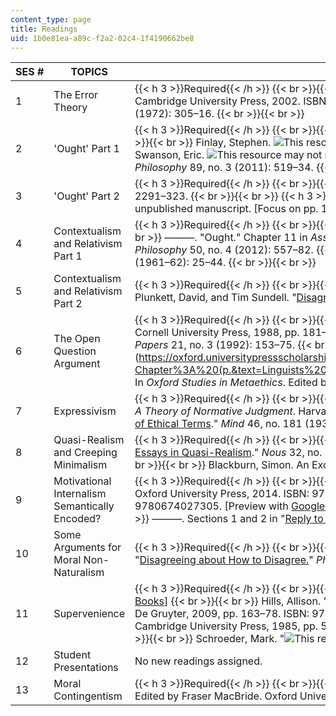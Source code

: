 ```yaml
---
content_type: page
title: Readings
uid: 1b0e81ea-a89c-f2a2-02c4-1f4190662be8
---
```


| SES # | TOPICS | READINGS |
| --- | --- | --- |
| 1 | The Error Theory | {{< h 3 >}}Required{{< /h >}} {{< br >}}{{< br >}} Mackie, J. L. _Ethics: Inventing Right and Wrong._ Penguin Books, 1977, pp. 15–49 and 241–42. ISBN: 9780140219579. {{< br >}}{{< br >}} Joyce, Richard. Chapters 1 and 2 in _The Myth of Morality_. Cambridge University Press, 2002. ISBN: 9780521808064. \[Preview with [Google Books](http://books.google.com/books?id=TVKTRMyYgUMC&pg=PA6#v=onepage)\] {{< br >}}{{< br >}} {{< h 3 >}}Optional{{< /h >}} {{< br >}}{{< br >}} Foot, Phillipa. "[Morality as a System of Hypothetical Imperatives](http://www.jstor.org/stable/2184328)." _Philosophical Review_ 81, no. 3 (1972): 305–16. {{< br >}}{{< br >}}  |
| 2 | 'Ought' Part 1 | {{< h 3 >}}Required{{< /h >}} {{< br >}}{{< br >}} Kratzer, Angelika. "Modality." In _Semantik / Semantics_. Edited by Arnim von Stechow and Dieter Wunderlich. Walter de Gruyter, 1991, pp. 639–50. ISBN: 9783110126969. \[Preview with [Google Books](http://books.google.com/books?id=1dboTG_4evYC&pg=PA639#v=onepage)\] {{< br >}}{{< br >}} Finlay, Stephen. ![This resource may not render correctly in a screen reader.](/images/inacessible.gif)"[The Error in the Error Theory](http://dx.doi.org/10.1080/00048400802001921)." _Australasian Journal of Philosophy_ 86, no. 3 (2008): 347–69. {{< br >}}{{< br >}} {{< h 3 >}}Optional{{< /h >}} {{< br >}}{{< br >}} Swanson, Eric. ![This resource may not render correctly in a screen reader.](/images/inacessible.gif)"[Modality in Language](http://dx.doi.org/10.1111/j.1747-9991.2008.00177.x)." _Philosophy Compass_ 3, no. 6 (2008): 1193–207. {{< br >}}{{< br >}} Joyce, Richard. "[The Error in 'The Error in the Error Theory'](http://philpapers.org/rec/JOYTEI)." _Australasian Journal of Philosophy_ 89, no. 3 (2011): 519–34. {{< br >}}{{< br >}} Finlay, Stephen. "[Errors Upon Errors: A Reply to Joyce](http://dx.doi.org/10.1080/00048402.2010.510531)." _Australasian Journal of Philosophy_ 89, no. 3 (2011): 535–47. {{< br >}}{{< br >}}  |
| 3 | 'Ought' Part 2 | {{< h 3 >}}Required{{< /h >}} {{< br >}}{{< br >}} Kolodny, Niko, and John MacFarlane. "[Ifs and Oughts](http://philpapers.org/rec/KOLIAO)." _Journal of Philosophy_ 107, no. 3 (2010): 115–43. {{< br >}}{{< br >}} Charlow, Nate. "[What We Know and What To Do](http://dx.doi.org/10.1007/s11229-011-9974-9)." _Synthese_ 190, no. 12 (2013): 2291–323. {{< br >}}{{< br >}} {{< h 3 >}}Optional{{< /h >}} {{< br >}}{{< br >}} von Fintel, Kai. "![This resource may not render correctly in a screen reader.](/images/inacessible.gif)[The Best We Can (Expect to) Get? Challenges to the Classic Semantics for Deontic Modals (PDF)](http://mit.edu/fintel/fintel-2012-apa-ought.pdf)," unpublished manuscript. \[Focus on pp. 1–3 and 22–30\] {{< br >}}{{< br >}}  |
| 4 | Contextualism and Relativism Part 1 | {{< h 3 >}}Required{{< /h >}} {{< br >}}{{< br >}} Macfarlane, John. "Disagreement." Chapter 6 in _Assessment Sensitivity: Relative Truth and its Applications_. Oxford University Press, 2014. ISBN: 9780199682751. \[Preview with [Google Books](http://books.google.com/books?id=HDWTAwAAQBAJ&pg=PA118#v=onepage)\] {{< br >}}{{< br >}} ———. "Ought." Chapter 11 in _Assessment Sensitivity: Relative Truth and its Applications_. Oxford University Press, 2014. ISBN: 9780199682751. {{< br >}}{{< br >}} Egan, Andy. "[Relativist Dispositional Theories of Value](http://dx.doi.org/10.1111/j.2041-6962.2012.00136.x)." _The Southern Journal of Philosophy_ 50, no. 4 (2012): 557–82. {{< br >}}{{< br >}} {{< h 3 >}}Optional{{< /h >}} {{< br >}}{{< br >}} Stevenson, C. L. "[Relativism and Non-Relativism in the Theory of Value](http://www.jstor.org/stable/3129345)." _Proceedings and Addresses of the American Philosophical Association_ 35 (1961–62): 25–44. {{< br >}}{{< br >}}  |
| 5 | Contextualism and Relativism Part 2 | {{< h 3 >}}Required{{< /h >}} {{< br >}}{{< br >}} Dowell, Janice. "[Flexible Contextualism about Deontic Modals: A Puzzle about Information-Sensitivity](http://dx.doi.org/10.1080/0020174X.2013.784464)." _Inquiry: An Interdisciplinary Journal of Philosophy_ 56, no. 2–3 (2013): 149–78. {{< br >}}{{< br >}} Plunkett, David, and Tim Sundell. "[Disagreement and the Semantics of Normative and Evaluative Terms](http://www.academia.edu/1796222/Disagreement_and_the_Semantics_of_Normative_and_Evaluative_Terms)." _Philosophers' Imprint_ 13, no. 23 (2013): 1–37. {{< br >}}{{< br >}}  |
| 6 | The Open Question Argument | {{< h 3 >}}Required{{< /h >}} {{< br >}}{{< br >}} Moore, G. E. _Principia Ethica._ Cambridge University Press, 1903, pp. 53–73. {{< br >}}{{< br >}} Boyd, Richard. "How to be a Moral Realist." In _Essays on Moral Realism_. Edited by Geoffrey Sayre-McCord. Cornell University Press, 1988, pp. 181–228. ISBN: 9780801495410. \[Preview with [Google Books](http://books.google.com/books?id=-msmrkE-67IC&pg=PA181#v=onepage)\] {{< br >}}{{< br >}} Horgan, Terence, and Mark Timmons. "[Trouble for New Wave Moral Semantics: The 'Open Question Argument' Revived](http://dx.doi.org/10.1080/05568649209506380 )." _Philosophical Papers_ 21, no. 3 (1992): 153–75. {{< br >}}{{< br >}} {{< h 3 >}}Optional{{< /h >}} {{< br >}}{{< br >}} Dowell, Janice. ![This resource may not render correctly in a screen reader.](/images/inacessible.gif)["The Metaethical Insignificance of Moral Twin Earth." (PDF)](https://oxford.universitypressscholarship.com/view/10.1093/acprof:oso/9780198784647.001.0001/acprof-9780198784647-chapter-1#:~:text=The%20Metaethical%20Insignificance%20of%20Moral%20Twin%20Earth,-Chapter%3A%20(p.&text=Linguists%20recognize%20facts%20about%20ordinary,about%20which%20uses%20are%20appropriate.&text=Many%20rivals%20to%20pure%2C%20Descriptivist,ability%20to%20accommodate%20these%20judgments.) In _Oxford Studies in Metaethics_. Edited by Russ Shafer-Landau. Oxford University Press, 2013. ISBN: 9780199678051. {{< br >}}{{< br >}} Manley, David. "Moral Realism and Semantic Plasticity." (manuscript). {{< br >}}{{< br >}}  |
| 7 | Expressivism | {{< h 3 >}}Required{{< /h >}} {{< br >}}{{< br >}} Gibbard, Allan. _Thinking How to Live_. Harvard University Press, 2003, pp. 3–8, 41–59, and 75–82. ISBN: 9780674011670. \[Preview with [Google Books](http://books.google.com/books?id=M92TrF2p9t0C&pg=PA3#v=onepage)\] {{< br >}}{{< br >}} ———. _Wise Choices, Apt Feelings: A Theory of Normative Judgment_. Harvard University Press, 1990, pp. 6–22, 153–55, and 164–70. ISBN: 9780674953772. \[Preview with [Google Books](http://books.google.com/books?id=qiDaZ-evhUQC&pg=PA6#v=onepage)\] {{< br >}}{{< br >}} {{< h 3 >}}Optional{{< /h >}} {{< br >}}{{< br >}} Stevenson. "[The Emotive Meaning of Ethical Terms](http://www.jstor.org/stable/2250027)." _Mind_ 46, no. 181 (1937): 14–31. {{< br >}}{{< br >}}  |
| 8 | Quasi-Realism and Creeping Minimalism | {{< h 3 >}}Required{{< /h >}} {{< br >}}{{< br >}} Blackburn, Simon. Chapters 5–7 in _Spreading the Word: Groundings in the Philosophy of Language_. Oxford University Press, 1984. ISBN: 9780198246510. {{< br >}}{{< br >}} Rosen, Gideon. "[Blackburn's Essays in Quasi-Realism](http://dx.doi.org/10.1111/0029-4624.00106)." _Nous_ 32, no. 3 (1998): 386–406. {{< br >}}{{< br >}} Dreier, James. "[Meta-Ethics and the Problem of Creeping Minimalism](http://dx.doi.org/10.1111/j.1520-8583.2004.00019.x)." _Philosophical Perspectives_ 18, no. 1 (2004): 23–44. {{< br >}}{{< br >}} {{< h 3 >}}Optional{{< /h >}} {{< br >}}{{< br >}} Blackburn, Simon. An Excerpt from _Essays in Quasi-Realism_. Oxford University Press, 1993. ISBN: 9780195082241. \[Preview with [Google Books](http://books.google.com/books?id=Sl5MCAAAQBAJ&pg=PAfrontcover)\] {{< br >}}{{< br >}}  |
| 9 | Motivational Internalism Semantically Encoded? | {{< h 3 >}}Required{{< /h >}} {{< br >}}{{< br >}} Woods, Jack. "[Expressivism and Moore's Paradox](http://philpapers.org/rec/WOOEAM)." _Philosophers' Imprint_ 14, no. 5 (2014): 1–12. {{< br >}}{{< br >}} Finlay, Stephen. Chapter 5 in _Confusion of Tongues: A Theory of Normative Language_. Oxford University Press, 2014. ISBN: 9780199347490. \[Preview with [Google Books](http://books.google.com/books?id=WWiVAwAAQBAJ&pg=PA116#v=onepage)\] {{< br >}}{{< br >}} {{< h 3 >}}Optional{{< /h >}} {{< br >}}{{< br >}} Gibbard, Allan. Chapter 7 in _Thinking How to Live_. Harvard University Press, 2008. ISBN: 9780674027305. \[Preview with [Google Books](http://books.google.com/books?id=M92TrF2p9t0C&pg=PA137#v=onepage)\] {{< br >}}{{< br >}} ———. Chapter 4 in _Wise Choices, Apt Feelings__: A Theory of Normative Judgment_. Harvard University Press, 1990. ISBN: 9780674953772. \[Preview with [Google Books](http://books.google.com/books?id=qiDaZ-evhUQC&pg=PA55#v=onepage)\] {{< br >}}{{< br >}} ———. Sections 1 and 2 in "[Reply to Sinnott-Armstrong](http://dx.doi.org/10.1007/BF00990092)." _Philosophical Studies_ 69, no. 2–3 (1993): 315–327. {{< br >}}{{< br >}}  |
| 10 | Some Arguments for Moral Non-Naturalism | {{< h 3 >}}Required{{< /h >}} {{< br >}}{{< br >}} Enoch, David. Chapters 2 and 3 in _Taking Morality Seriously: A Defense of Robust Realism_. Oxford University Press, 2013. ISBN: 9780199683178. {{< br >}}{{< br >}} Manne, Kate, and David Sobel. "[Disagreeing about How to Disagree.](http://dx.doi.org/10.1007/s11098-013-0217-4)" _Philosophical Studies_ 168, no. 3 (2014): 823–34. {{< br >}}{{< br >}}  |
| 11 | Supervenience | {{< h 3 >}}Required{{< /h >}} {{< br >}}{{< br >}} McPherson, Tristram. "Ethical Non-Naturalism and the Metaphysics of Supervenience." _Oxford Studies in Metaethics._ Vol. 7. Oxford University Press, 2012. ISBN: 9780199653508. \[Preview with [Google Books](http://books.google.com/books?id=0uEzMLqM_kgC&pg=PA205#v=onepage)\] {{< br >}}{{< br >}} Hills, Allison. "Supervenience and Moral Realism." In _Reduction - Abstraction - Analysis: Proceedings of the 31th International Ludwig Wittgenstein-symposium in Kirchberg, 2008_. Edited by Alexander Hieke and Hannes Leitgeb. De Gruyter, 2009, pp. 163–78. ISBN: 9783110328578. {{< br >}}{{< br >}} {{< h 3 >}}Optional{{< /h >}} {{< br >}}{{< br >}} Blackburn, Simon. "Supervenience Revisted." In _Exercises in Analysis: Essays by Students of Casimir Lewy_. Edited by I. Hacking. Cambridge University Press, 1985, pp. 59–74. ISBN: 9780521256841. \[Preview with [Google Books](http://books.google.com/books?id=B_c8AAAAIAAJ&pg=PA47#v=onepage)\] {{< br >}}{{< br >}} Dreier, James. "[The Supervenience Argument Against Moral Realism](http://dx.doi.org/10.1111/j.2041-6962.1992.tb00636.x)." _Southern Journal of Philosophy_ 30, no. 3 (1992): 13–38. {{< br >}}{{< br >}} Schroeder, Mark. "![This resource may not render correctly in a screen reader.](/images/inacessible.gif)[The Price of Supervenience (PDF)](https://static1.squarespace.com/static/55505fc8e4b032b4451e4a90/t/55ca37b9e4b055f9e33643bb/1439315897616/Schroeder_Price_of_Supervenience.pdf)." (Manuscript). {{< br >}}{{< br >}}  |
| 12 | Student Presentations | No new readings assigned. |
| 13 | Moral Contingentism | {{< h 3 >}}Required{{< /h >}} {{< br >}}{{< br >}} Rosen, Gideon. "The Modal Status of Moral Principles." (Manuscript). {{< br >}}{{< br >}} {{< h 3 >}}Optional{{< /h >}} {{< br >}}{{< br >}} Rosen, Gideon. "The Limits of Contingency." In _Identity and Modality_. Edited by Fraser MacBride. Oxford University Press, 2006, pp. 13–39. ISBN: 9780199285747. {{< br >}}{{< br >}}
